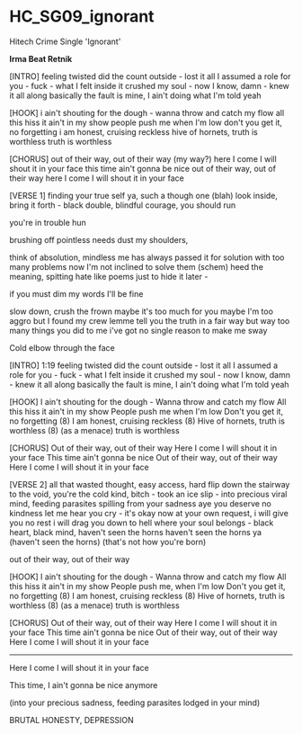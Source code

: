 # HC_SG09_ignorant
Hitech Crime Single 'Ignorant'

**Irma Beat Retnik**

[INTRO]
feeling twisted did the count outside - lost it all 
I assumed a role for you - fuck - what I felt inside 
it crushed my soul - now I know, damn - knew it all along 
basically the fault is mine, I ain't doing what I'm told yeah

[HOOK]
i ain't shouting for the dough - 
wanna throw and catch my flow
all this hiss it ain't in my show
people push me when I'm low 
don't you get it, no forgetting
i am honest, cruising reckless
hive of hornets, truth is worthless
truth is worthless

[CHORUS]
out of their way, out of their way (my way?)
here I come I will shout it in your face
this time ain't gonna be nice
out of their way, out of their way
here I come I will shout it in your face

[VERSE 1]
finding your true self ya, such a though one (blah)
look inside, bring it forth - black double, 
blindful courage, you should run

you're in trouble hun

brushing off pointless needs
dust my shoulders,

think of absolution, 
mindless me has always passed it
for solution with too many problems
now I'm not inclined to solve them (schem)
heed the meaning, spitting hate like poems
just to hide it later - 

if you must 
dim my words I'll be fine

slow down, crush the frown
maybe it's too much for you 
maybe I'm too aggro but I found my crew
lemme tell you the truth in a fair way 
but way too many things you did to me
i've got no single reason to make me sway

Cold elbow through the face

[INTRO] 1:19
feeling twisted did the count outside - lost it all
I assumed a role for you - fuck - what I felt inside 
it crushed my soul - now I know, damn - knew it all along 
basically the fault is mine, I ain't doing what I'm told yeah

[HOOK]
I ain't shouting for the dough - 
Wanna throw and catch my flow
All this hiss it ain't in my show
People push me when I'm low 
Don't you get it, no forgetting (8)
I am honest, cruising reckless (8)
Hive of hornets, truth is worthless (8)
(as a menace) truth is worthless

[CHORUS]
Out of their way, out of their way
Here I come I will shout it in your face
This time ain't gonna be nice
Out of their way, out of their way
Here I come I will shout it in your face

[VERSE 2]
all that wasted thought, easy access, hard flip
down the stairway to the void, you're the cold kind, bitch -
took an ice slip - into precious viral mind, feeding parasites spilling from your sadness aye
you deserve no kindness
let me hear you cry - it's okay now 
at your own request, i will give you no rest 
i will drag you down to hell where your soul belongs -
black heart, black mind, haven't seen the horns
haven't seen the horns ya (haven't seen the horns)
(that's not how you're born)



out of their way, out of their way

[HOOK]
I ain't shouting for the dough - 
Wanna throw and catch my flow
All this hiss it ain't in my show
People push me, when I'm low 
Don't you get it, no forgetting (8)
I am honest, cruising reckless (8)
Hive of hornets, truth is worthless (8)
(as a menace) truth is worthless

[CHORUS]
Out of their way, out of their way
Here I come I will shout it in your face
This time ain't gonna be nice
Out of their way, out of their way
Here I come I will shout it in your face





---
Here I come I will shout it in your face

This time, I ain't gonna be nice 
anymore

(into your precious sadness, feeding parasites lodged in your mind)


BRUTAL HONESTY, DEPRESSION

